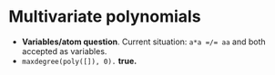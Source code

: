 # Multivariate polynomials
- **Variables/atom question**. Current situation: `a*a =/= aa` and both accepted as variables.
- `maxdegree(poly([]), 0).`  **true.**
